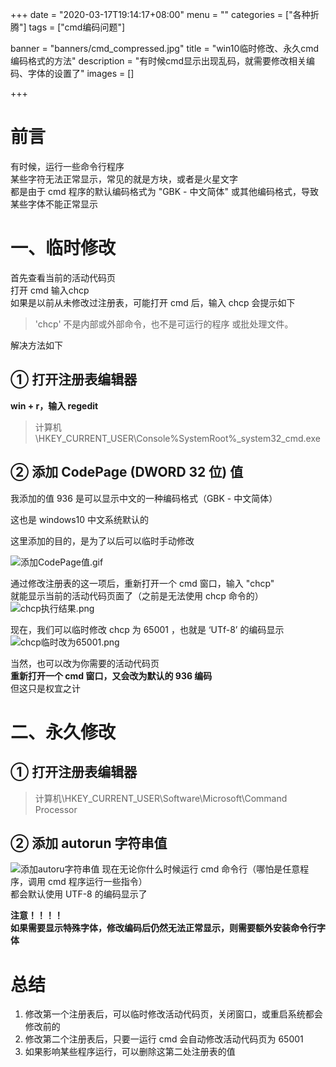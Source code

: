 +++
date = "2020-03-17T19:14:17+08:00"
menu = ""
categories = ["各种折腾"]
tags = ["cmd编码问题"]

banner = "banners/cmd_compressed.jpg"
title = "win10临时修改、永久cmd编码格式的方法"
description = "有时候cmd显示出现乱码，就需要修改相关编码、字体的设置了"
images = []

+++

# 前言

有时候，运行一些命令行程序<br>
某些字符无法正常显示，常见的就是方块，或者是火星文字<br>
都是由于 cmd 程序的默认编码格式为 "GBK - 中文简体" 或其他编码格式，导致某些字体不能正常显示

# 一、临时修改
首先查看当前的活动代码页<br>
打开 cmd 输入chcp<br>
如果是以前从未修改过注册表，可能打开 cmd 后，输入 chcp 会提示如下

> 'chcp' 不是内部或外部命令，也不是可运行的程序
或批处理文件。

解决方法如下

## ① 打开注册表编辑器

**win + r，输入 regedit**

> 计算机\HKEY_CURRENT_USER\Console\%SystemRoot%_system32_cmd.exe

## ② 添加 CodePage (DWORD 32 位) 值
我添加的值 936 是可以显示中文的一种编码格式（GBK - 中文简体）<br>

这也是 windows10 中文系统默认的<br>

这里添加的目的，是为了以后可以临时手动修改

![添加CodePage值.gif](https://ae01.alicdn.com/kf/Ub67b0944acbd46099b2a6def235db89d3.gif)

通过修改注册表的这一项后，重新打开一个 cmd 窗口，输入 "chcp"<br>
就能显示当前的活动代码页面了（之前是无法使用 chcp 命令的）
![chcp执行结果.png](https://ae01.alicdn.com/kf/U15b6271b1d7248caa766ca5971a16265R.png)

现在，我们可以临时修改 chcp 为 65001 ，也就是 ‘UTf-8’ 的编码显示
![chcp临时改为65001.png](https://ae01.alicdn.com/kf/U9f08b3fafcd24df2ae1372cd2026ba57A.png)

当然，也可以改为你需要的活动代码页<br>
**重新打开一个 cmd 窗口，又会改为默认的 936 编码**<br>
但这只是权宜之计

# 二、永久修改

## ① 打开注册表编辑器

> 计算机\HKEY_CURRENT_USER\Software\Microsoft\Command Processor

## ② 添加 autorun 字符串值

![添加autoru字符串值](https://ae01.alicdn.com/kf/U1b112c8e04fd43cb91a7231dc8ba85d7P.gif)
现在无论你什么时候运行 cmd 命令行（哪怕是任意程序，调用 cmd 程序运行一些指令）<br>
都会默认使用 UTF-8 的编码显示了<br>

**注意！！！！**<br>
**如果需要显示特殊字体，修改编码后仍然无法正常显示，则需要额外安装命令行字体**

# 总结

1. 修改第一个注册表后，可以临时修改活动代码页，关闭窗口，或重启系统都会修改前的
2. 修改第二个注册表后，只要一运行 cmd 会自动修改活动代码页为 65001
3. 如果影响某些程序运行，可以删除这第二处注册表的值




